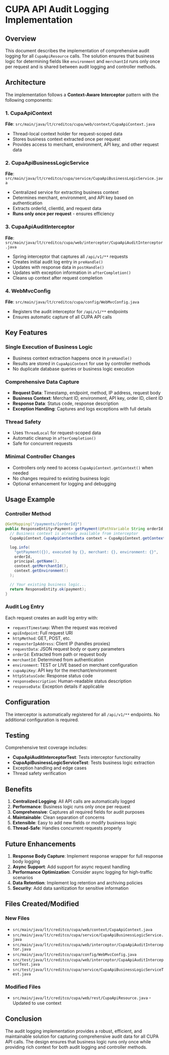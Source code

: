 # CUPA API Audit Logging Implementation

## Overview

This document describes the implementation of comprehensive audit logging for all `CupaApiResource` calls. The solution ensures that business logic for determining fields like `environment` and `merchantId` runs only once per request and is shared between audit logging and controller methods.

## Architecture

The implementation follows a **Context-Aware Interceptor** pattern with the following components:

### 1. CupaApiContext

**File**: `src/main/java/lt/creditco/cupa/web/context/CupaApiContext.java`

- Thread-local context holder for request-scoped data
- Stores business context extracted once per request
- Provides access to merchant, environment, API key, and other request data

### 2. CupaApiBusinessLogicService

**File**: `src/main/java/lt/creditco/cupa/service/CupaApiBusinessLogicService.java`

- Centralized service for extracting business context
- Determines merchant, environment, and API key based on authentication
- Extracts orderId, clientId, and request data
- **Runs only once per request** - ensures efficiency

### 3. CupaApiAuditInterceptor

**File**: `src/main/java/lt/creditco/cupa/web/interceptor/CupaApiAuditInterceptor.java`

- Spring interceptor that captures all `/api/v1/**` requests
- Creates initial audit log entry in `preHandle()`
- Updates with response data in `postHandle()`
- Updates with exception information in `afterCompletion()`
- Cleans up context after request completion

### 4. WebMvcConfig

**File**: `src/main/java/lt/creditco/cupa/config/WebMvcConfig.java`

- Registers the audit interceptor for `/api/v1/**` endpoints
- Ensures automatic capture of all CUPA API calls

## Key Features

### Single Execution of Business Logic

- Business context extraction happens once in `preHandle()`
- Results are stored in `CupaApiContext` for use by controller methods
- No duplicate database queries or business logic execution

### Comprehensive Data Capture

- **Request Data**: Timestamp, endpoint, method, IP address, request body
- **Business Context**: Merchant ID, environment, API key, order ID, client ID
- **Response Data**: Status code, response description
- **Exception Handling**: Captures and logs exceptions with full details

### Thread Safety

- Uses `ThreadLocal` for request-scoped data
- Automatic cleanup in `afterCompletion()`
- Safe for concurrent requests

### Minimal Controller Changes

- Controllers only need to access `CupaApiContext.getContext()` when needed
- No changes required to existing business logic
- Optional enhancement for logging and debugging

## Usage Example

### Controller Method

```java
@GetMapping("/payments/{orderId}")
public ResponseEntity<Payment> getPayment(@PathVariable String orderId, Principal principal) {
  // Business context is already available from interceptor
  CupaApiContext.CupaApiContextData context = CupaApiContext.getContext();

  log.info(
    "getPayment({}), executed by {}, merchant: {}, environment: {}",
    orderId,
    principal.getName(),
    context.getMerchantId(),
    context.getEnvironment()
  );

  // Your existing business logic...
  return ResponseEntity.ok(payment);
}

```

### Audit Log Entry

Each request creates an audit log entry with:

- `requestTimestamp`: When the request was received
- `apiEndpoint`: Full request URI
- `httpMethod`: GET, POST, etc.
- `requesterIpAddress`: Client IP (handles proxies)
- `requestData`: JSON request body or query parameters
- `orderId`: Extracted from path or request body
- `merchantId`: Determined from authentication
- `environment`: TEST or LIVE based on merchant configuration
- `cupaApiKey`: API key for the merchant/environment
- `httpStatusCode`: Response status code
- `responseDescription`: Human-readable status description
- `responseData`: Exception details if applicable

## Configuration

The interceptor is automatically registered for all `/api/v1/**` endpoints. No additional configuration is required.

## Testing

Comprehensive test coverage includes:

- **CupaApiAuditInterceptorTest**: Tests interceptor functionality
- **CupaApiBusinessLogicServiceTest**: Tests business logic extraction
- Exception handling and edge cases
- Thread safety verification

## Benefits

1. **Centralized Logging**: All API calls are automatically logged
2. **Performance**: Business logic runs only once per request
3. **Comprehensive**: Captures all required fields for audit purposes
4. **Maintainable**: Clean separation of concerns
5. **Extensible**: Easy to add new fields or modify business logic
6. **Thread-Safe**: Handles concurrent requests properly

## Future Enhancements

1. **Response Body Capture**: Implement response wrapper for full response body logging
2. **Async Support**: Add support for async request handling
3. **Performance Optimization**: Consider async logging for high-traffic scenarios
4. **Data Retention**: Implement log retention and archiving policies
5. **Security**: Add data sanitization for sensitive information

## Files Created/Modified

### New Files

- `src/main/java/lt/creditco/cupa/web/context/CupaApiContext.java`
- `src/main/java/lt/creditco/cupa/service/CupaApiBusinessLogicService.java`
- `src/main/java/lt/creditco/cupa/web/interceptor/CupaApiAuditInterceptor.java`
- `src/main/java/lt/creditco/cupa/config/WebMvcConfig.java`
- `src/test/java/lt/creditco/cupa/web/interceptor/CupaApiAuditInterceptorTest.java`
- `src/test/java/lt/creditco/cupa/service/CupaApiBusinessLogicServiceTest.java`

### Modified Files

- `src/main/java/lt/creditco/cupa/web/rest/CupaApiResource.java` - Updated to use context

## Conclusion

The audit logging implementation provides a robust, efficient, and maintainable solution for capturing comprehensive audit data for all CUPA API calls. The design ensures that business logic runs only once while providing rich context for both audit logging and controller methods.
